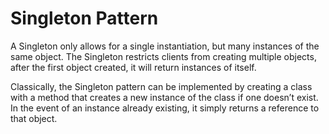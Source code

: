 # Singleton Pattern
A Singleton only allows for a single instantiation, but many instances of the same object.
The Singleton restricts clients from creating multiple objects, after the first object created,
it will return instances of itself.

Classically, the Singleton pattern can be implemented by creating a class with a method that
creates a new instance of the class if one doesn’t exist. In the event of an instance already
existing, it simply returns a reference to that object.
